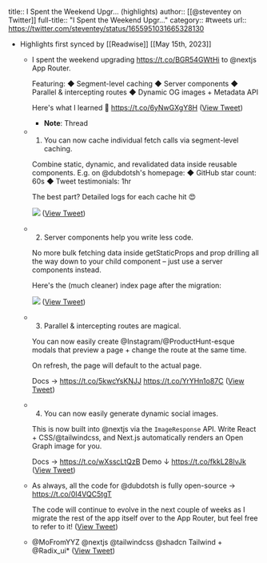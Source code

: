title:: I Spent the Weekend Upgr... (highlights)
author:: [[@steventey on Twitter]]
full-title:: "I Spent the Weekend Upgr..."
category:: #tweets
url:: https://twitter.com/steventey/status/1655951031665328130

- Highlights first synced by [[Readwise]] [[May 15th, 2023]]
	- I spent the weekend upgrading https://t.co/BGR54GWtHi to @nextjs App Router.
	  
	  Featuring:
	  ◆ Segment-level caching
	  ◆ Server components
	  ◆ Parallel & intercepting routes
	  ◆ Dynamic OG images + Metadata API
	  
	  Here's what I learned 🧵 https://t.co/6yNwGXgY8H ([View Tweet](https://twitter.com/steventey/status/1655951031665328130))
		- **Note**: Thread
	- 1. You can now cache individual fetch calls via segment-level caching.
	  
	  Combine static, dynamic, and revalidated data inside reusable components. E.g. on @dubdotsh's homepage:
	  ◆ GitHub star count: 60s
	  ◆ Tweet testimonials: 1hr
	  
	  The best part? Detailed logs for each cache hit 😍 
	  
	  ![](https://pbs.twimg.com/media/Fvsesg7acAEfP0J.jpg) ([View Tweet](https://twitter.com/steventey/status/1655951044860596230))
	- 2. Server components help you write less code.
	  
	  No more bulk fetching data inside getStaticProps and prop drilling all the way down to your child component – just use a server components instead.
	  
	  Here's the (much cleaner) index page after the migration: 
	  
	  ![](https://pbs.twimg.com/media/FvsetCLagAAMCDs.png) ([View Tweet](https://twitter.com/steventey/status/1655951052943032325))
	- 3. Parallel & intercepting routes are magical.
	  
	  You can now easily create @Instagram/@ProductHunt-esque modals that preview a page + change the route at the same time.
	  
	  On refresh, the page will default to the actual page.
	  
	  Docs → https://t.co/5kwcYsKNJJ https://t.co/YrYHn1o87C ([View Tweet](https://twitter.com/steventey/status/1655951123336036361))
	- 4. You can now easily generate dynamic social images.
	  
	  This is now built into @nextjs via the `ImageResponse` API. Write React + CSS/@tailwindcss, and Next.js automatically renders an Open Graph image for you.
	  
	  Docs → https://t.co/wXsscLtQzB
	  Demo ↓ https://t.co/fkkL28lvJk ([View Tweet](https://twitter.com/steventey/status/1655951127689719811))
	- As always, all the code for @dubdotsh is fully open-source → https://t.co/0I4VQC5tgT
	  
	  The code will continue to evolve in the next couple of weeks as I migrate the rest of the app itself over to the App Router, but feel free to refer to it! ([View Tweet](https://twitter.com/steventey/status/1655951131351343110))
	- @MoFromYYZ @nextjs @tailwindcss @shadcn Tailwind + @Radix_ui* ([View Tweet](https://twitter.com/steventey/status/1656030227099951104))